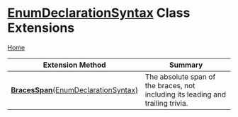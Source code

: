 # [EnumDeclarationSyntax](https://docs.microsoft.com/en-us/dotnet/api/microsoft.codeanalysis.csharp.syntax.enumdeclarationsyntax) Class Extensions

[Home](../../../../../README.md)

| Extension Method | Summary |
| ---------------- | ------- |
| [**BracesSpan**(EnumDeclarationSyntax)](../../../../../Roslynator/CSharp/SyntaxExtensions/BracesSpan/README.md#Roslynator_CSharp_SyntaxExtensions_BracesSpan_Microsoft_CodeAnalysis_CSharp_Syntax_EnumDeclarationSyntax_) | The absolute span of the braces, not including its leading and trailing trivia\. |

